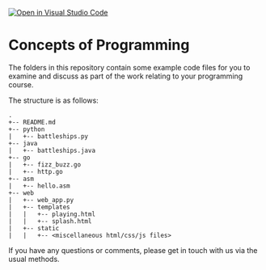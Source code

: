 [![Open in Visual Studio Code](https://classroom.github.com/assets/open-in-vscode-f059dc9a6f8d3a56e377f745f24479a46679e63a5d9fe6f495e02850cd0d8118.svg)](https://classroom.github.com/online_ide?assignment_repo_id=5658112&assignment_repo_type=AssignmentRepo)
# Concepts of Programming

The folders in this repository contain some example code files for you to examine and discuss as part of the work relating to your programming course.

The structure is as follows:

```
.
+-- README.md
+-- python
|   +-- battleships.py
+-- java
|   +-- battleships.java
+-- go
|   +-- fizz_buzz.go
|   +-- http.go
+-- asm
|   +-- hello.asm
+-- web
|   +-- web_app.py
|   +-- templates
|   |   +-- playing.html
|   |   +-- splash.html
|   +-- static
|   |   +-- <miscellaneous html/css/js files>
```

If you have any questions or comments, please get in touch with us via the usual methods.
